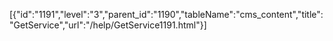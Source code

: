 [{"id":"1191","level":"3","parent_id":"1190","tableName":"cms_content","title":"GetService","url":"/help/GetService1191.html"}]